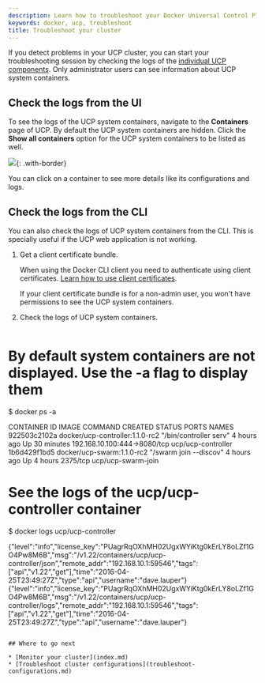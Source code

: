 ```yaml
---
description: Learn how to troubleshoot your Docker Universal Control Plane cluster.
keywords: docker, ucp, troubleshoot
title: Troubleshoot your cluster
---
```

If you detect problems in your UCP cluster, you can start your troubleshooting session by checking the logs of the [individual UCP components](../architecture.md). Only administrator users can see information about UCP system containers.

## Check the logs from the UI

To see the logs of the UCP system containers, navigate to the **Containers** page of UCP. By default the UCP system containers are hidden. Click the **Show all containers** option for the UCP system containers to be listed as well.

![](../images/troubleshoot-ucp-1.png){: .with-border}

You can click on a container to see more details like its configurations and logs.

## Check the logs from the CLI

You can also check the logs of UCP system containers from the CLI. This is specially useful if the UCP web application is not working.

1. Get a client certificate bundle.
    
    When using the Docker CLI client you need to authenticate using client certificates. [Learn how to use client certificates](../access-ucp/cli-based-access.md).
    
    If your client certificate bundle is for a non-admin user, you won't have permissions to see the UCP system containers.

2. Check the logs of UCP system containers.
    
    ```bash
# By default system containers are not displayed. Use the -a flag to display them
$ docker ps -a

CONTAINER ID    IMAGE                             COMMAND                  CREATED         STATUS           PORTS                            NAMES
922503c2102a    docker/ucp-controller:1.1.0-rc2   "/bin/controller serv"   4 hours ago     Up 30 minutes    192.168.10.100:444->8080/tcp     ucp/ucp-controller
1b6d429f1bd5    docker/ucp-swarm:1.1.0-rc2        "/swarm join --discov"   4 hours ago     Up 4 hours       2375/tcp                         ucp/ucp-swarm-join

# See the logs of the ucp/ucp-controller container
$ docker logs ucp/ucp-controller

{"level":"info","license_key":"PUagrRqOXhMH02UgxWYiKtg0kErLY8oLZf1GO4Pw8M6B","msg":"/v1.22/containers/ucp/ucp-controller/json","remote_addr":"192.168.10.1:59546","tags":["api","v1.22","get"],"time":"2016-04-25T23:49:27Z","type":"api","username":"dave.lauper"}
{"level":"info","license_key":"PUagrRqOXhMH02UgxWYiKtg0kErLY8oLZf1GO4Pw8M6B","msg":"/v1.22/containers/ucp/ucp-controller/logs","remote_addr":"192.168.10.1:59546","tags":["api","v1.22","get"],"time":"2016-04-25T23:49:27Z","type":"api","username":"dave.lauper"}
```

## Where to go next

* [Monitor your cluster](index.md)
* [Troubleshoot cluster configurations](troubleshoot-configurations.md)